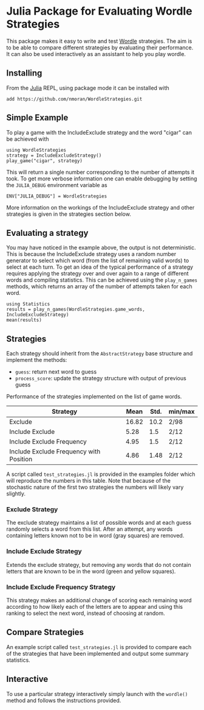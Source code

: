 # Julia Package for Evaluating Wordle Strategies

This package makes it easy to write and test [Wordle](https://www.nytimes.com/games/wordle/index.html) strategies. The aim is to be able to compare different strategies by evaluating their performance. It can also be used interactively as an assistant to help you play wordle.

## Installing

From the [Julia](www.julialang.org) REPL, using package mode it can be installed with

```
add https://github.com/nmoran/WordleStrategies.git
```

## Simple Example

To play a game with the IncludeExclude strategy and the word "cigar" can be achieved with

```
using WordleStrategies
strategy = IncludeExcludeStrategy()
play_game("cigar", strategy)
```

This will return a single number corresponding to the number of attempts it took. To get more verbose information one can enable debugging by setting the `JULIA_DEBUG` environment variable as

```
ENV["JULIA_DEBUG"] = WordleStrategies
```

More information on the workings of the IncludeExclude strategy and other strategies is given in the strategies section below.

## Evaluating a strategy

You may have noticed in the example above, the output is not deterministic. This is because the IncludeExclude strategy uses a random number generator to select which word (from the list of remaining valid words) to select at each turn. To get an idea of the typical performance of a strategy requires applying the strategy over and over again to a range of different words and compiling statistics. This can be achieved using the `play_n_games` methods, which returns an array of the number of attempts taken for each word.

```
using Statistics
results = play_n_games(WordleStrategies.game_words, IncludeExcludeStrategy)
mean(results)
```

## Strategies

Each strategy should inherit from the `AbstractStrategy` base structure and implement the methods:
- `guess`: return next word to guess
- `process_score`: update the strategy structure with output of previous guess

Performance of the strategies implemented on the list of game words.

| Strategy                                | Mean  | Std.  | min/max |
|-----------------------------------------|-------|-------|---------|
| Exclude                                 | 16.82 | 10.2  | 2/98    |
| Include Exclude                         | 5.28  |  1.5  | 2/12    |
| Include Exclude Frequency               | 4.95  |  1.5  | 2/12    |
| Include Exclude Frequency with Position | 4.86  |  1.48 | 2/12    |

A script called `test_strategies.jl` is provided in the examples folder which will reproduce the numbers in this table. Note that because of the stochastic nature of the first two strategies the numbers will likely vary slightly.

### Exclude Strategy

The exclude strategy maintains a list of possible words and at each guess randomly selects a word from this list. After an attempt, any words containing letters known not to be in word (gray squares) are removed.

### Include Exclude Strategy

Extends the exclude strategy, but removing any words that do not contain letters that are known to be in the word (green and yellow squares).

### Include Exclude Frequency Strategy

This strategy makes an additional change of scoring each remaining word according to how likely each of the letters are to appear and using this ranking to select the next word, instead of choosing at random.

## Compare Strategies

An example script called `test_strategies.jl` is provided to compare each of the strategies that have been implemented and output some summary statistics.

## Interactive

To use a particular strategy interactively simply launch with the `wordle()` method and follows the instructions provided.
